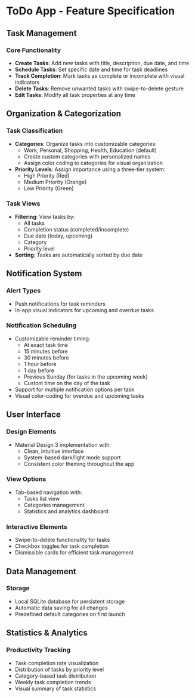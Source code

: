 # ToDo App - Feature Specification

## Task Management

### Core Functionality
- **Create Tasks**: Add new tasks with title, description, due date, and time
- **Schedule Tasks**: Set specific date and time for task deadlines
- **Track Completion**: Mark tasks as complete or incomplete with visual indicators
- **Delete Tasks**: Remove unwanted tasks with swipe-to-delete gesture
- **Edit Tasks**: Modify all task properties at any time

## Organization & Categorization

### Task Classification
- **Categories**: Organize tasks into customizable categories:
  - Work, Personal, Shopping, Health, Education (default)
  - Create custom categories with personalized names
  - Assign color coding to categories for visual organization
- **Priority Levels**: Assign importance using a three-tier system:
  - High Priority (Red)
  - Medium Priority (Orange)
  - Low Priority (Green)

### Task Views
- **Filtering**: View tasks by:
  - All tasks
  - Completion status (completed/incomplete)
  - Due date (today, upcoming)
  - Category
  - Priority level
- **Sorting**: Tasks are automatically sorted by due date

## Notification System

### Alert Types
- Push notifications for task reminders
- In-app visual indicators for upcoming and overdue tasks

### Notification Scheduling
- Customizable reminder timing:
  - At exact task time
  - 15 minutes before
  - 30 minutes before
  - 1 hour before
  - 1 day before
  - Previous Sunday (for tasks in the upcoming week)
  - Custom time on the day of the task
- Support for multiple notification options per task
- Visual color-coding for overdue and upcoming tasks

## User Interface

### Design Elements
- Material Design 3 implementation with:
  - Clean, intuitive interface
  - System-based dark/light mode support
  - Consistent color theming throughout the app

### View Options
- Tab-based navigation with:
  - Tasks list view
  - Categories management
  - Statistics and analytics dashboard

### Interactive Elements
- Swipe-to-delete functionality for tasks
- Checkbox toggles for task completion
- Dismissible cards for efficient task management

## Data Management

### Storage
- Local SQLite database for persistent storage
- Automatic data saving for all changes
- Predefined default categories on first launch

## Statistics & Analytics

### Productivity Tracking
- Task completion rate visualization
- Distribution of tasks by priority level
- Category-based task distribution
- Weekly task completion trends
- Visual summary of task statistics